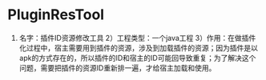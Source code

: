 # PluginResTool
1) 名字：插件ID资源修改工具
2）工程类型：一个java工程
3）作用：在做插件化过程中，宿主需要用到插件的资源，涉及到加载插件的资源；因为插件是以apk的方式存在的，所以插件的ID和宿主的ID可能回导致重复；为了解决这个问题，需要把插件的资源ID重新排一遍，才给宿主加载和使用。
